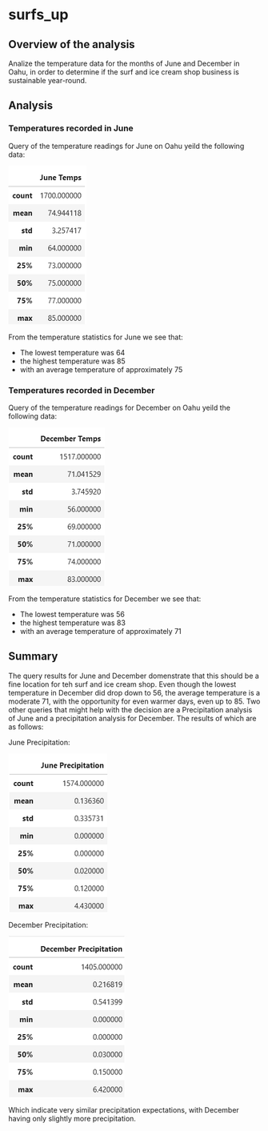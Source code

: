 # surfs_up
## Overview of the analysis
Analize the temperature data for the months of June and December in Oahu, in order to determine if the surf and ice cream shop business is sustainable year-round.

## Analysis
 ### Temperatures recorded in June
 Query of the temperature readings for June on Oahu yeild the following data:

![June Temperatures](Resources/june_temps.png)

From the temperature statistics for June we see that:
- The lowest temperature was 64
- the highest temperature was 85
- with an average temperature of approximately 75

### Temperatures recorded in December
Query of the temperature readings for December on Oahu yeild the following data:

![December Temperatures](Resources/december_temps.png)

From the temperature statistics for December we see that:
- The lowest temperature was 56
- the highest temperature was 83
- with an average temperature of approximately 71

## Summary
The query results for June and December domenstrate that this should be a fine location for teh surf and ice cream shop. Even though the lowest temperature in December did drop down to 56, the average temperature is a moderate 71, with the opportunity for even warmer days, even up to 85. Two other queries that might help with the decision are a Precipitation analysis of June and a precipitation analysis for December. The results of which are as follows:

June Precipitation:

![June Precipitation](Resources/june_rain.png)

December Precipitation:

![December Precipitation](Resources/december_rain.png)

Which indicate very similar precipitation expectations, with December having only slightly more precipitation.
